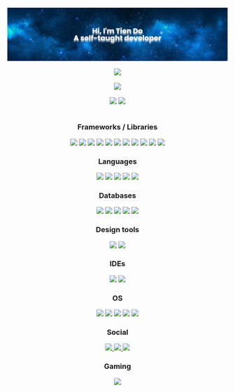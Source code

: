 <p
align="center">
<img
src="./banner.png" />
</p>

<p
align="center">
<img
src="https://komarev.com/ghpvc/?username=tien-dnm" />
</p>

<p
align="center">
<img
src="https://github-readme-stats.vercel.app/api?username=tien-dnm&theme=radical&show_icons=true" />
</p>
<p
align="center">
<img
src="https://github-readme-stats.vercel.app/api/pin/?username=tien-dnm&repo=my-portfolio&theme=radical" />
<img
src="https://github-readme-stats.vercel.app/api/pin/?username=tien-dnm&repo=my-resume&theme=radical" />
</p>

#

<h3
align="center">
Frameworks / Libraries
</h3>

<p
align="center">
<img
src="https://img.shields.io/badge/.NET-5C2D91?style=for-the-badge&logo=.net&logoColor=white" />
<img
src="https://img.shields.io/badge/node.js-6DA55F?style=for-the-badge&logo=node.js&logoColor=white" />
<img
src="https://img.shields.io/badge/Next-black?style=for-the-badge&logo=next.js&logoColor=white" />
<img
src="https://img.shields.io/badge/express.js-%23404d59.svg?style=for-the-badge&logo=express&logoColor=%2361DAFB" />
<img
src="https://img.shields.io/badge/Flutter-%2302569B.svg?style=for-the-badge&logo=Flutter&logoColor=white" />
<img
src="https://img.shields.io/badge/Ionic-%233880FF.svg?style=for-the-badge&logo=Ionic&logoColor=white" />
<img
src="https://img.shields.io/badge/jquery-%230769AD.svg?style=for-the-badge&logo=jquery&logoColor=white" />
<img
src="https://img.shields.io/badge/react-%2320232a.svg?style=for-the-badge&logo=react&logoColor=%2361DAFB" />
<img
src="https://img.shields.io/badge/vite-%23646CFF.svg?style=for-the-badge&logo=vite&logoColor=white" />
<img
src="https://img.shields.io/badge/bootstrap-%23563D7C.svg?style=for-the-badge&logo=bootstrap&logoColor=white" />
<img
src="https://img.shields.io/badge/tailwindcss-%2338B2AC.svg?style=for-the-badge&logo=tailwind-css&logoColor=white" />
</p>

<h3
align="center">
Languages
</h3>

<p
align="center">
<img
src="https://img.shields.io/badge/c%23-%23239120.svg?style=for-the-badge&logo=c-sharp&logoColor=white" />
<img
src="https://img.shields.io/badge/javascript-%23323330.svg?style=for-the-badge&logo=javascript&logoColor=%23F7DF1E" />
<img
src="https://img.shields.io/badge/dart-%230175C2.svg?style=for-the-badge&logo=dart&logoColor=white" />
<img
src="https://img.shields.io/badge/html5-%23E34F26.svg?style=for-the-badge&logo=html5&logoColor=white" />
<img
src="https://img.shields.io/badge/css3-%231572B6.svg?style=for-the-badge&logo=css3&logoColor=white" />
</p>

<h3
align="center">
Databases
</h3>

<p
align="center">
<img
src="https://img.shields.io/badge/MSSQL%20Sever-CC2927?style=for-the-badge&logo=microsoft%20sql%20server&logoColor=white" />
<img
src="https://img.shields.io/badge/MongoDB-%234ea94b.svg?style=for-the-badge&logo=mongodb&logoColor=white" />
<img
src="https://img.shields.io/badge/mysql-%2300f.svg?style=for-the-badge&logo=mysql&logoColor=white" />
<img
src="https://img.shields.io/badge/redis-%23DD0031.svg?style=for-the-badge&logo=redis&logoColor=white" />
<img
src="https://img.shields.io/badge/sqlite-%2307405e.svg?style=for-the-badge&logo=sqlite&logoColor=white" />
</p>

<h3
align="center">
Design tools
</h3>

<p
align="center">
<img
src="https://img.shields.io/badge/adobe%20photoshop-%2331A8FF.svg?style=for-the-badge&logo=adobe%20photoshop&logoColor=white" />
<img
src="https://img.shields.io/badge/adobe%20illustrator-%23FF9A00.svg?style=for-the-badge&logo=adobe%20illustrator&logoColor=white" />
</p>
<h3
align="center">
IDEs
</h3>
<p
align="center">
<img
src="https://img.shields.io/badge/Visual%20Studio%20Code-0078d7.svg?style=for-the-badge&logo=visual-studio-code&logoColor=white" />
<img
src="https://img.shields.io/badge/Visual%20Studio-5C2D91.svg?style=for-the-badge&logo=visual-studio&logoColor=white" />
</p>

<h3
align="center">
OS
</h3>

<p
align="center">
<img
src="https://img.shields.io/badge/Windows%2011-%230079d5.svg?style=for-the-badge&logo=Windows%2011&logoColor=white" />
<img
src="https://img.shields.io/badge/Ubuntu-E95420?style=for-the-badge&logo=ubuntu&logoColor=white" />
<img
src="https://img.shields.io/badge/mac%20os-000000?style=for-the-badge&logo=macos&logoColor=F0F0F0" />
<img
src="https://img.shields.io/badge/Android-3DDC84?style=for-the-badge&logo=android&logoColor=white" />
<img
src="https://img.shields.io/badge/iOS-000000?style=for-the-badge&logo=ios&logoColor=white" />
</p>

<h3
align="center">
Social
</h3>

<p
align="center">
<a
href="https://www.linkedin.com/in/tiendnm/"
>
<img
src="https://img.shields.io/badge/linkedin-%230077B5.svg?style=for-the-badge&logo=linkedin&logoColor=white" />
</a>
<a
href="https://twitter.com/tien_dnm"
>
<img
src="https://img.shields.io/badge/Twitter-%231DA1F2.svg?style=for-the-badge&logo=Twitter&logoColor=white" />
</a>
<a
href="http://www.tien-dnm.com"
>
<img
src="https://img.shields.io/badge/My%20portfolio-%23D83B7D.svg?style=for-the-badge" />
</a>

</p>

<h3
align="center">
Gaming
</h3>

<p
align="center">
    <a
    href="https://steamcommunity.com/id/miticute/"
    >
    <img
src="https://img.shields.io/badge/steam-%23000000.svg?style=for-the-badge&logo=steam&logoColor=white" />
    </a>
</p>
